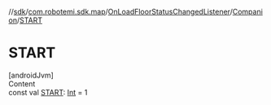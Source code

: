 //[sdk](../../../../index.md)/[com.robotemi.sdk.map](../../index.md)/[OnLoadFloorStatusChangedListener](../index.md)/[Companion](index.md)/[START](-s-t-a-r-t.md)



# START  
[androidJvm]  
Content  
const val [START](-s-t-a-r-t.md): [Int](https://kotlinlang.org/api/latest/jvm/stdlib/kotlin/-int/index.html) = 1  



